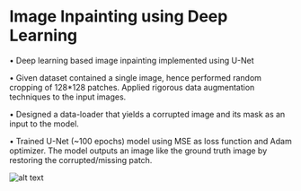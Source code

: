 # Image Inpainting using Deep Learning

• Deep learning based image inpainting implemented using U-Net

• Given dataset contained a single image, hence performed random cropping of 128*128 patches. Applied rigorous data augmentation techniques to the input images.

• Designed a data-loader that yields a corrupted image and its mask as an input to the model.

• Trained U-Net (~100 epochs) model using MSE as loss function and Adam optimizer. The model outputs an image like the ground truth image by restoring the corrupted/missing patch.


![alt text](Image_Inpainting_UNet/images/)
